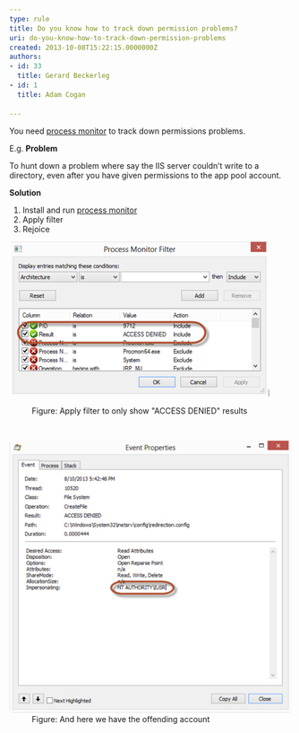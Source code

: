 ```yaml
---
type: rule
title: Do you know how to track down permission problems?
uri: do-you-know-how-to-track-down-permission-problems
created: 2013-10-08T15:22:15.0000000Z
authors:
- id: 33
  title: Gerard Beckerleg
- id: 1
  title: Adam Cogan

---
```




<span class='intro'> <p class="p1">You need 
   <a href="http&#58;//technet.microsoft.com/en-us/sysinternals/bb896645.aspx"> 
      <span class="s1">process monitor</span></a> to track down permissions problems.</p><p class="p1">E.g. 
   <strong>Problem</strong></p><p class="p1">To hunt down a problem where say the IIS server couldn’t write to a directory, even after you have given permissions to the app pool account.</p><p class="p1"> 
   <strong>Solution</strong></p><ol class="ol1"><li class="li1">Install and run 
      <a href="http&#58;//technet.microsoft.com/en-us/sysinternals/bb896645.aspx"> 
         <span class="s1">process monitor</span></a></li><li class="li1">Apply filter</li><li class="li1">Rejoice</li></ol><dl class="image"><dt>
      <img src="./process-monitor-filter.jpg" alt="" />
   </dt><dd>Figure&#58; Apply filter to only show &quot;ACCESS DENIED&quot; results</dd></dl>​​
   <dl class="image"><dt>
         <img src="./event-properties.jpg" alt="" />
      </dt><dd>Figure&#58; And here we have the offending account</dd></dl> </span>




